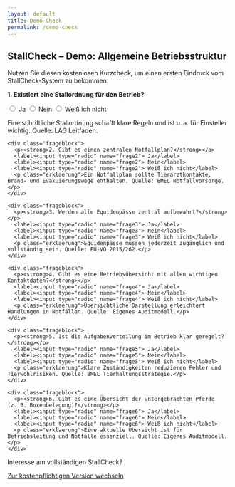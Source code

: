 ```yaml
---
layout: default
title: Demo-Check
permalink: /demo-check
---
```



<section id="demo-check">
  <h2>StallCheck – Demo: Allgemeine Betriebsstruktur</h2>
  <p>Nutzen Sie diesen kostenlosen Kurzcheck, um einen ersten Eindruck vom StallCheck-System zu bekommen.</p>

  <form>
    <div class="frageblock">
      <p><strong>1. Existiert eine Stallordnung für den Betrieb?</strong></p>
      <label><input type="radio" name="frage1"> Ja</label>
      <label><input type="radio" name="frage1"> Nein</label>
      <label><input type="radio" name="frage1"> Weiß ich nicht</label>
      <p class="erklaerung">Eine schriftliche Stallordnung schafft klare Regeln und ist u. a. für Einsteller wichtig. Quelle: LAG Leitfaden.</p>
    </div>

    <div class="frageblock">
      <p><strong>2. Gibt es einen zentralen Notfallplan?</strong></p>
      <label><input type="radio" name="frage2"> Ja</label>
      <label><input type="radio" name="frage2"> Nein</label>
      <label><input type="radio" name="frage2"> Weiß ich nicht</label>
      <p class="erklaerung">Ein Notfallplan sollte Tierarztkontakte, Brand- und Evakuierungswege enthalten. Quelle: BMEL Notfallvorsorge.</p>
    </div>

    <div class="frageblock">
      <p><strong>3. Werden alle Equidenpässe zentral aufbewahrt?</strong></p>
      <label><input type="radio" name="frage3"> Ja</label>
      <label><input type="radio" name="frage3"> Nein</label>
      <label><input type="radio" name="frage3"> Weiß ich nicht</label>
      <p class="erklaerung">Equidenpässe müssen jederzeit zugänglich und vollständig sein. Quelle: EU-VO 2015/262.</p>
    </div>

    <div class="frageblock">
      <p><strong>4. Gibt es eine Betriebsübersicht mit allen wichtigen Kontaktdaten?</strong></p>
      <label><input type="radio" name="frage4"> Ja</label>
      <label><input type="radio" name="frage4"> Nein</label>
      <label><input type="radio" name="frage4"> Weiß ich nicht</label>
      <p class="erklaerung">Übersichtliche Darstellung erleichtert Handlungen in Notfällen. Quelle: Eigenes Auditmodell.</p>
    </div>

    <div class="frageblock">
      <p><strong>5. Ist die Aufgabenverteilung im Betrieb klar geregelt?</strong></p>
      <label><input type="radio" name="frage5"> Ja</label>
      <label><input type="radio" name="frage5"> Nein</label>
      <label><input type="radio" name="frage5"> Weiß ich nicht</label>
      <p class="erklaerung">Klare Zuständigkeiten reduzieren Fehler und Tierwohlrisiken. Quelle: BMEL Tierhaltungsstrategie.</p>
    </div>

    <div class="frageblock">
      <p><strong>6. Gibt es eine Übersicht der untergebrachten Pferde (z. B. Boxenbelegung)?</strong></p>
      <label><input type="radio" name="frage6"> Ja</label>
      <label><input type="radio" name="frage6"> Nein</label>
      <label><input type="radio" name="frage6"> Weiß ich nicht</label>
      <p class="erklaerung">Eine aktuelle Übersicht ist für Betriebsleitung und Notfälle essenziell. Quelle: Eigenes Auditmodell.</p>
    </div>
  </form>

  <div class="weiter-button">
    <p>Interesse am vollständigen StallCheck?</p>
    <a href="/vollversion" class="btn">Zur kostenpflichtigen Version wechseln</a>
  </div>
</section>
